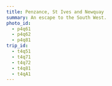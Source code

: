 ```yaml
---
title: Penzance, St Ives and Newquay
summary: An escape to the South West.
photo_id:
  - p4q61
  - p4q62
  - p4q81
trip_id:
  - t4q51
  - t4q71
  - t4q72
  - t4q81
  - t4qA1
---
```

